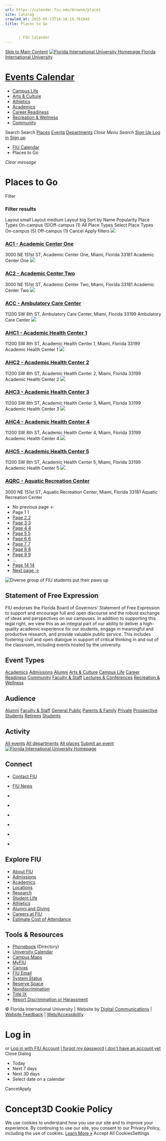 ```yaml
---
url: https://calendar.fiu.edu/browse/places
site: Catalog
crawled_at: 2025-05-13T14:10:19.761949
title: Places to Go
    
    
      | FIU Calendar
---
```


[Skip to Main Content](https://calendar.fiu.edu/search/places#main-content)
[![Florida International University Homepage](https://digicdn.fiu.edu/core/_assets/images/logo-top.png) Florida International University](https://www.fiu.edu)
# [Events Calendar ](https://calendar.fiu.edu/)
  * [Campus Life](https://calendar.fiu.edu/calendar?event_types%5B%5D=127595)
  * [Arts & Culture](https://calendar.fiu.edu/calendar?event_types%5B%5D=127590)
  * [Athletics](https://fiusports.com/calendar)
  * [Academics](https://calendar.fiu.edu/calendar?event_types%5B%5D=127582)
  * [Career Readiness](https://calendar.fiu.edu/calendar?event_types%5B%5D=127584)
  * [Recreation & Wellness](https://calendar.fiu.edu/calendar?event_types%5B%5D=127603)
  * [Community](https://calendar.fiu.edu/calendar?event_types%5B%5D=127601)


Search Search
[Places](https://calendar.fiu.edu/search/places) [Events](https://calendar.fiu.edu/calendar) [Departments](https://calendar.fiu.edu/search/departments)
_Close Menu_
_Search_ [ _Sign Up_ ](https://calendar.fiu.edu/signup?school_id=234)
[Log in](https://calendar.fiu.edu/auth/shib_login?previous_url=https%3A%2F%2Fcalendar.fiu.edu%2Fadmin%2Fevents%2Fnew%2Fbasic-information) [Sign up](https://calendar.fiu.edu/signup?school_id=234)
  * [FIU Calendar](https://calendar.fiu.edu/)
  * Places to Go


_Clear message_
#  Places to Go 
Filter
### Filter results
Layout small Layout medium Layout big
Sort by
Name Popularity
Place Types On-campus (5)Off-campus (1)
All Place Types
Select Place Types On-campus (5) Off-campus (1)
Cancel Apply filters
[ ![](https://localist-images.azureedge.net/photos/728796/card/7c2266afa4f35b7c3ae0ea67e6051805ae8b9b07.jpg) ](https://calendar.fiu.edu/ac1)
### [AC1 - Academic Center One](https://calendar.fiu.edu/ac1)
3000 NE 151st ST, Academic Center One, Miami, Florida 33181
Academic Center One
[ ![](https://localist-images.azureedge.net/photos/664326/card/7eb1b843932ccca9c16245cc99f64d88370c9c69.jpg) ](https://calendar.fiu.edu/ac2)
### [AC2 - Academic Center Two](https://calendar.fiu.edu/ac2)
3000 NE 151st ST, Academic Center Two, Miami, Florida 33181
Academic Center Two
[ ![](https://localist-images.azureedge.net/photos/728797/card/87b0590996ed0afc90de76cc6ff93846d2134ccf.jpg) ](https://calendar.fiu.edu/acc)
### [ACC - Ambulatory Care Center](https://calendar.fiu.edu/acc)
11200 SW 8th ST, Ambulatory Care Center, Miami, Florida 33199
Ambulatory Care Center
[ ![](https://localist-images.azureedge.net/photos/728800/card/66a2c3dac1e6a8bddfbd7a272b589beb7faa7793.jpg) ](https://calendar.fiu.edu/ahc1)
### [AHC1 - Academic Health Center 1](https://calendar.fiu.edu/ahc1)
11200 SW 8th ST, Academic Health Center 1, Miami, Florida 33199
Academic Health Center 1
[ ![](https://localist-images.azureedge.net/photos/728802/card/d9c12e9d6e0f4b0147503189c0e5798d294e35d7.jpg) ](https://calendar.fiu.edu/ahc2)
### [AHC2 - Academic Health Center 2](https://calendar.fiu.edu/ahc2)
11200 SW 8th ST, Academic Health Center 2, Miami, Florida 33199
Academic Health Center 2
[ ![](https://localist-images.azureedge.net/photos/728803/card/2dd9801ca5f0817e73551858116ef379a3c9591b.jpg) ](https://calendar.fiu.edu/ahc3)
### [AHC3 - Academic Health Center 3](https://calendar.fiu.edu/ahc3)
11200 SW 8th ST, Academic Health Center 3, Miami, Florida 33199
Academic Health Center 3
[ ![](https://localist-images.azureedge.net/photos/728804/card/9ffbdf0f2c0966d6bec64d3c35f3b70a347ef216.jpg) ](https://calendar.fiu.edu/ahc4)
### [AHC4 - Academic Health Center 4](https://calendar.fiu.edu/ahc4)
11200 SW 8th ST, Academic Health Center 4, Miami, Florida 33199
Academic Health Center 4
[ ![](https://localist-images.azureedge.net/photos/728805/card/562088380048123d525aab09902358c6433f20ac.jpg) ](https://calendar.fiu.edu/ahc5)
### [AHC5 - Academic Health Center 5](https://calendar.fiu.edu/ahc5)
11200 SW 8th ST, Academic Health Center 5, Miami, Florida 33199
Academic Health Center 5
[ ![](https://localist-images.azureedge.net/photos/664326/card/7eb1b843932ccca9c16245cc99f64d88370c9c69.jpg) ](https://calendar.fiu.edu/aqrc)
### [AQRC - Aquatic Recreation Center](https://calendar.fiu.edu/aqrc)
3000 NE 151st ST, Aquatic Recreation Center, Miami, Florida 33181
Aquatic Recreation Center
  * No previous page _←_
  * Page 1 1
  * [ Page 2 2 ](https://calendar.fiu.edu/search/places/2)
  * [ Page 3 3 ](https://calendar.fiu.edu/search/places/3)
  * [ Page 4 4 ](https://calendar.fiu.edu/search/places/4)
  * [ Page 5 5 ](https://calendar.fiu.edu/search/places/5)
  * [ Page 6 6 ](https://calendar.fiu.edu/search/places/6)
  * [ Page 7 7 ](https://calendar.fiu.edu/search/places/7)
  * [ Page 8 8 ](https://calendar.fiu.edu/search/places/8)
  * [ Page 9 9 ](https://calendar.fiu.edu/search/places/9)
  * …
  * [ Page 14 14 ](https://calendar.fiu.edu/search/places/14)
  * [ Next page _→_ ](https://calendar.fiu.edu/search/places/2)


![Diverse group of FIU students put their paws up](https://www.fiu.edu/_assets/images/thumbnail-students-paw.jpg)
## Statement of Free Expression
FIU endorses the Florida Board of Governors' Statement of Free Expression to support and encourage full and open discourse and the robust exchange of ideas and perspectives on our campuses. In addition to supporting this legal right, we view this as an integral part of our ability to deliver a high-quality academic experience for our students, engage in meaningful and productive research, and provide valuable public service. This includes fostering civil and open dialogue in support of critical thinking in and out of the classroom, including events hosted by the university.
## Event Types
[Academics](https://calendar.fiu.edu/calendar?event_types%5B%5D=127582)
[Admissions](https://calendar.fiu.edu/calendar?event_types%5B%5D=127583)
[Alumni](https://calendar.fiu.edu/calendar?event_types%5B%5D=127589)
[Arts & Culture](https://calendar.fiu.edu/calendar?event_types%5B%5D=127590)
[Campus Life](https://calendar.fiu.edu/calendar?event_types%5B%5D=127595)
[Career Readiness](https://calendar.fiu.edu/calendar?event_types%5B%5D=127584)
[Community](https://calendar.fiu.edu/calendar?event_types%5B%5D=127601)
[Faculty & Staff](https://calendar.fiu.edu/calendar?event_types%5B%5D=127602)
[Lectures & Conferences](https://calendar.fiu.edu/calendar?event_types%5B%5D=127587)
[Recreation & Wellness](https://calendar.fiu.edu/calendar?event_types%5B%5D=127603)
## Audience
[Alumni](https://calendar.fiu.edu/calendar?event_types%5B%5D=121721)
[Faculty & Staff](https://calendar.fiu.edu/calendar?event_types%5B%5D=121720)
[General Public](https://calendar.fiu.edu/calendar?event_types%5B%5D=121722)
[Parents & Family](https://calendar.fiu.edu/calendar?event_types%5B%5D=36918157286658)
[Private](https://calendar.fiu.edu/calendar?event_types%5B%5D=129753)
[Prospective Students](https://calendar.fiu.edu/calendar?event_types%5B%5D=121723)
[Retirees](https://calendar.fiu.edu/calendar?event_types%5B%5D=37290279036119)
[Students](https://calendar.fiu.edu/calendar?event_types%5B%5D=121719)
## Activity
[All events](https://calendar.fiu.edu/calendar)
[All departments](https://calendar.fiu.edu/search/departments)
[All places](https://calendar.fiu.edu/browse/places)
[Submit an event](https://calendar.fiu.edu/admin/events/new/basic-information)
[ ![Florida International University Homepage](https://digicdn.fiu.edu/core/_assets/images/footer-logo.svg) ](https://www.fiu.edu/)
## Connect
  * [Contact FIU](https://www.fiu.edu/about/contact-us/index.html)
  * [FIU News](https://news.fiu.edu/)


  * [](https://www.instagram.com/fiuinstagram/)
  * [](https://www.linkedin.com/school/florida-international-university/)
  * [](https://www.facebook.com/floridainternational)
  * [](https://twitter.com/fiu)
  * [](https://www.youtube.com/user/FloridaInternational)
  * [](https://flickr.com/photos/fiu)


## Explore FIU
  * [About FIU](https://www.fiu.edu/about/index.html)
  * [Admissions](https://www.fiu.edu/admissions/index.html)
  * [Academics](https://www.fiu.edu/academics/index.html)
  * [Locations](https://www.fiu.edu/locations/index.html)
  * [Research](https://www.fiu.edu/research/index.html)
  * [Student Life](https://www.fiu.edu/student-life/index.html)
  * [Athletics](https://www.fiu.edu/athletics/index.html)
  * [Alumni and Giving](https://www.fiu.edu/alumni-and-giving/index.html)
  * [Careers at FIU](https://hr.fiu.edu/careers/)
  * [Estimate Cost of Attendance](https://onestop.fiu.edu/finances/estimate-your-costs/)


## Tools & Resources
  * [Phonebook](https://phonebook.fiu.edu) (Directory)
  * [University Calendar](https://calendar.fiu.edu/)
  * [Campus Maps](https://campusmaps.fiu.edu/)
  * [MyFIU](https://my.fiu.edu/)
  * [Canvas](https://canvas.fiu.edu)
  * [FIU Email](http://mail.fiu.edu/)
  * [System Status](https://fiu.service-now.com/sp?id=services_status)
  * [Reserve Space](https://reservespace.fiu.edu/make-reservation/)
  * [Nondiscrimination](https://ace.fiu.edu/civil-rights-and-accessibility/harassment-and-discrimination/)
  * [Title IX](https://ace.fiu.edu/title-ix/)
  * [Report Discrimination or Harassment](https://report.fiu.edu/)


© Florida International University  | Website by [Digital Communications](https://stratcomm.fiu.edu/digital-print/websites/) | [Website Feedback](https://webforms.fiu.edu/view.php?id=370774&element_5=https://calendar.fiu.edu/https://calendar.fiu.edu/) | [Web/Accessibility](https://accessibility.fiu.edu/)
# Log in
or
[Log in with FIU Account](https://calendar.fiu.edu/auth/shib_login?previous_url=https%3A%2F%2Fcalendar.fiu.edu%2Fadmin%2Fevents%2Fnew%2Fbasic-information)
[I forgot my password](https://calendar.fiu.edu/auth/forgot) [I don't have an account yet](https://calendar.fiu.edu/signup?school_id=234)
Close Dialog[](javascript:;)[](javascript:;)
  * Today
  * Next 7 days
  * Next 30 days
  * Select date on a calendar


CancelApply
# Concept3D Cookie Policy
We use cookies to understand how you use our site and to improve your experience. By continuing to use our site, you consent to our Privacy Policy, including the use of cookies. [Learn More »](https://concept3d.com/concept3d-privacy-policy/)
Accept All CookiesSettings
